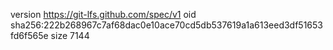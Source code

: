 version https://git-lfs.github.com/spec/v1
oid sha256:222b268967c7af68dac0e10ace70cd5db537619a1a613eed3df51653fd6f565e
size 7144
